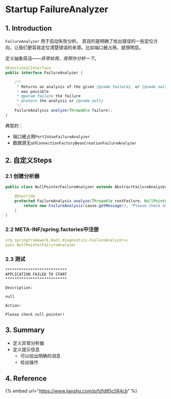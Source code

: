 # Startup FailureAnalyzer

## 1. Introduction

`FailureAnalyzer` 用于启动失败分析。 其目的是明确了给出错误的一些定位方向，让我们更容易定位清楚错误的来源。比如端口被占用，就很明显。

定义抽象简洁——_异常给我，我帮你分析一下_。

```java
@FunctionalInterface
public interface FailureAnalyzer {

	/**
	 * Returns an analysis of the given {@code failure}, or {@code null} if no analysis
	 * was possible.
	 * @param failure the failure
	 * @return the analysis or {@code null}
	 */
	FailureAnalysis analyze(Throwable failure);
}
```

典型的：

* 端口被占用`PortInUseFailureAnalyzer`
* 数据源无url`ConnectionFactoryBeanCreationFailureAnalyzer`

## 2. 自定义Steps

### 2.1 创建分析器

```java
public class NullPointerFailureAnalyzer extends AbstractFailureAnalyzer<NullPointerException> {

    @Override
    protected FailureAnalysis analyze(Throwable rootFailure, NullPointerException cause) {
        return new FailureAnalysis(cause.getMessage(), "Please check null pointer!", cause);
    }
}
```

### 2.2 META-INF/spring.factories中注册

```yaml
org.springframework.boot.diagnostics.FailureAnalyzer=\
your.NullPointerFailureAnalyzer
```

### 2.3 测试

```text
***************************
APPLICATION FAILED TO START
***************************

Description:

null

Action:

Please check null pointer!
```

## 3. Summary

* 定义异常分析器
* 定义提示信息
  * 可以给出明确的消息
  * 给出操作

## 4. Reference



{% embed url="https://www.jianshu.com/p/fd1d85c584cb" %}




